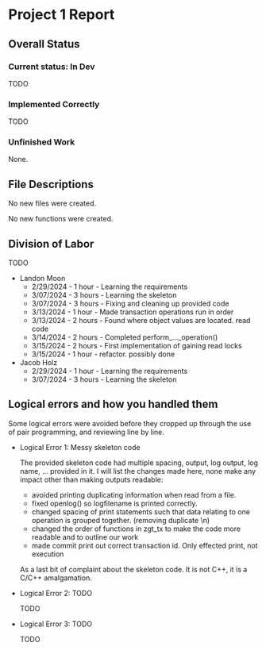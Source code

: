 <!--
More information found on page 9 of project_description.pdf. https://github.com/lankm/uta-dbms/issues/5

Convert to pdf when finalized.
-->

# Project 1 Report

## Overall Status

### Current status: In Dev

TODO

### Implemented Correctly

TODO

### Unfinished Work

None.

## File Descriptions

No new files were created.

No new functions were created.

## Division of Labor

TODO

 - Landon Moon
    - 2/29/2024 - 1 hour  - Learning the requirements
    - 3/07/2024 - 3 hours - Learning the skeleton
    - 3/07/2024 - 3 hours - Fixing and cleaning up provided code
    - 3/13/2024 - 1 hour  - Made transaction operations run in order
    - 3/13/2024 - 2 hours - Found where object values are located. read code
    - 3/14/2024 - 2 hours - Completed perform_..._operation()
    - 3/15/2024 - 2 hours - First implementation of gaining read locks
    - 3/15/2024 - 1 hour  - refactor. possibly done
 - Jacob Holz
    - 2/29/2024 - 1 hour  - Learning the requirements
    - 3/07/2024 - 3 hours - Learning the skeleton


## Logical errors and how you handled them
Some logical errors were avoided before they cropped up through the use of pair programming, and reviewing line by line.

 - Logical Error 1: Messy skeleton code

   The provided skeleton code had multiple spacing, output, log output, log name, ... provided in it. I will list the changes made here, none make any impact other than making outputs readable:

   - avoided printing duplicating information when read from a file.
   - fixed openlog() so logfilename is printed correctly.
   - changed spacing of print statements such that data relating to one operation is grouped together. (removing duplicate \n)
   - changed the order of functions in zgt_tx to make the code more readable and to outline our work
   - made commit print out correct transaction id. Only effected print, not execution

   As a last bit of complaint about the skeleton code. It is not C++, it is a C/C++ amalgamation.

 - Logical Error 2: TODO

   TODO

 - Logical Error 3: TODO
   
   TODO
